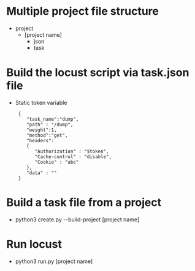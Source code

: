 


# Multiple project file structure

* project
  * [project name]
    * json
    * task
 

# Build the locust script via task.json file
* Static token variable


       {
          "task_name":"dump",
          "path" : "/dump",
          "weight":1,
          "method":"get",
          "headers":
          {
             "Authorization" : "$token", 
             "Cache-control" : "disable",
             "Cookie" : "abc"
          },
          "data" : ""
       }

# Build a task file from a project
* python3 create.py --build-project [project name]
 
 # Run locust
 * python3 run.py [project name]
